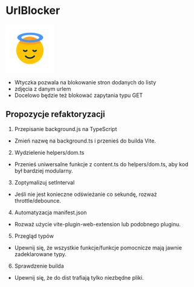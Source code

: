 
# UrlBlocker

![Icon](img/icon_transparent_128x128.png)

- Wtyczka pozwala na blokowanie stron dodanych do listy
- zdjęcia z danym urlem
- Docelowo będzie też blokować zapytania typu GET


## Propozycje refaktoryzacji

1. Przepisanie background.js na TypeScript
  * Zmień nazwę na background.ts i przenieś do builda Vite.
2. Wydzielenie helpers/dom.ts
  * Przenieś uniwersalne funkcje z content.ts do helpers/dom.ts, aby kod był bardziej modularny.
3. Zoptymalizuj setInterval
  * Jeśli nie jest konieczne odświeżanie co sekundę, rozważ throttle/debounce.
4. Automatyzacja manifest.json
  * Rozważ użycie vite-plugin-web-extension lub podobnego pluginu.
5. Przegląd typów
  * Upewnij się, że wszystkie funkcje/funkcje pomocnicze mają jawnie zadeklarowane typy.
6. Sprawdzenie builda
  * Upewnij się, że do dist trafiają tylko niezbędne pliki.
